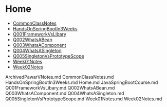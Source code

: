 # Home

- [CommonClassNotes](CommonClassNotes.md)
- [HandsOnSpringBootIn3Weeks](HandsOnSpringBootIn3Weeks.md)
- [Q001FrameworkVsLibary](Q001FrameworkVsLibary.md)
- [Q002WhatsABean](Q002WhatsABean.md)
- [Q003WhatsAComponent](Q003WhatsAComponent.md)
- [Q004WhatsASingleton](Q004WhatsASingleton.md)
- [Q005SingletonVsPrototypeScope](Q005SingletonVsPrototypeScope.md)
- [Week01Notes](Week01Notes.md)
- [Week02Notes](Week02Notes.md)

ArchivedPawarVNotes.md
CommonClassNotes.md
HandsOnSpringBootIn3Weeks.md
Home.md
JavaSpringBootCourse.md
Q001FrameworkVsLibary.md
Q002WhatsABean.md
Q003WhatsAComponent.md
Q004WhatsASingleton.md
Q005SingletonVsPrototypeScope.md
Week01Notes.md
Week02Notes.md